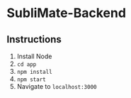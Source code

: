 # SubliMate-Backend

## Instructions

1. Install Node
2. `cd app`
3. `npm install`
4. `npm start`
5. Navigate to `localhost:3000`
